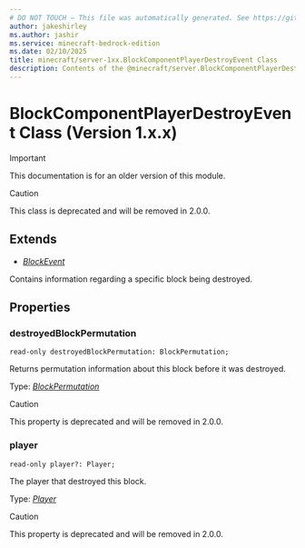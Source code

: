 ```yaml
---
# DO NOT TOUCH — This file was automatically generated. See https://github.com/mojang/minecraftapidocsgenerator to modify descriptions, examples, etc.
author: jakeshirley
ms.author: jashir
ms.service: minecraft-bedrock-edition
ms.date: 02/10/2025
title: minecraft/server-1xx.BlockComponentPlayerDestroyEvent Class
description: Contents of the @minecraft/server.BlockComponentPlayerDestroyEvent class (Version 1.x.x).
---
```

# BlockComponentPlayerDestroyEvent Class (Version 1.x.x)

> [!IMPORTANT]
> This documentation is for an older version of this module.

> [!CAUTION]
> This class is deprecated and will be removed in 2.0.0.

## Extends
- [*BlockEvent*](BlockEvent.md)

Contains information regarding a specific block being destroyed.

## Properties

### **destroyedBlockPermutation**
`read-only destroyedBlockPermutation: BlockPermutation;`

Returns permutation information about this block before it was destroyed.

Type: [*BlockPermutation*](BlockPermutation.md)

> [!CAUTION]
> This property is deprecated and will be removed in 2.0.0.

### **player**
`read-only player?: Player;`

The player that destroyed this block.

Type: [*Player*](Player.md)

> [!CAUTION]
> This property is deprecated and will be removed in 2.0.0.
